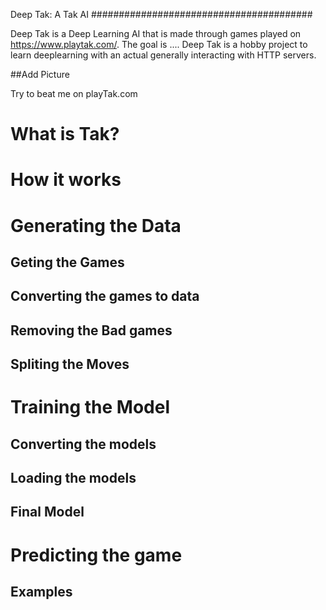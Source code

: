 Deep Tak: A Tak AI
########################################

Deep Tak is a Deep Learning AI that is made through games played on https://www.playtak.com/.
The goal is .... Deep Tak is a hobby project to learn deeplearning with an actual 
generally interacting with HTTP servers.


##Add Picture


Try to beat me on playTak.com 


What is Tak?
=============


How it works
============


Generating the Data
===================

Geting the Games
----------------

Converting the games to data
-------------------

Removing the Bad games
---------------------

Spliting the Moves
------------------

Training the Model
==================

Converting the models
---------------------

Loading the models
------------------

Final Model
-----------

Predicting the game
==================

Examples
--------


